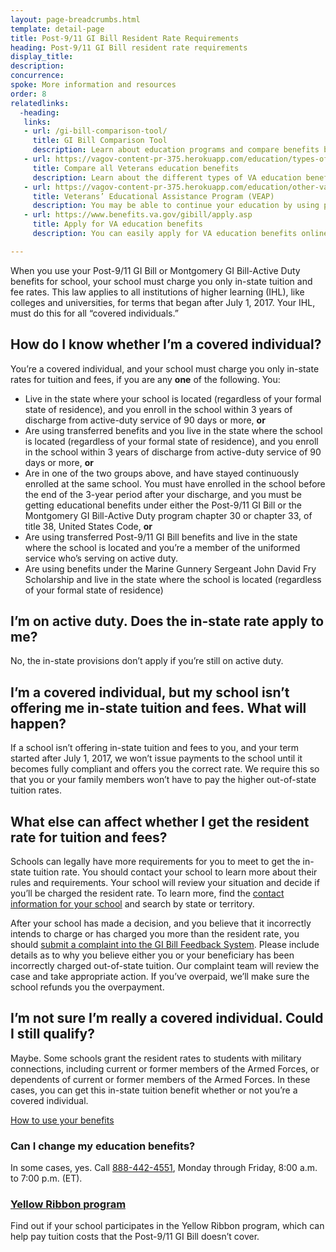 ```yaml
---
layout: page-breadcrumbs.html
template: detail-page
title: Post-9/11 GI Bill Resident Rate Requirements
heading: Post-9/11 GI Bill resident rate requirements
display_title:
description: 
concurrence: 
spoke: More information and resources
order: 8
relatedlinks:
  -heading:
   links:
   - url: /gi-bill-comparison-tool/
     title: GI Bill Comparison Tool
     description: Learn about education programs and compare benefits by school.
   - url: https://vagov-content-pr-375.herokuapp.com/education/types-of-education-benefits/
     title: Compare all Veterans education benefits 
     description: Learn about the different types of VA education benefits available to service members, Veterans, members of the National Guard or Reserves, and qualified survivors or dependents.
   - url: https://vagov-content-pr-375.herokuapp.com/education/other-va-education-benefits/veap/
     title: Veterans’ Educational Assistance Program (VEAP)
     description: You may be able to continue your education by using part of your military pay to cover the cost of school. Find out if you can get benefits through the Veterans’ Educational Assistance Program (VEAP). Through this program, we’ll match $2 for every $1 you contribute for education expenses.
   - url: https://www.benefits.va.gov/gibill/apply.asp
     title: Apply for VA education benefits
     description: You can easily apply for VA education benefits online, by mail, or in person. 

---
```


<div class="va-introtext">
  
When you use your Post-9/11 GI Bill or Montgomery GI Bill-Active Duty benefits for school, your school must charge you only
in-state tuition and fee rates. This law applies to all institutions of higher learning (IHL), like colleges and universities,
for terms that began after July 1, 2017. Your IHL, must do this for all “covered individuals.”

## How do I know whether I’m a covered individual?

You’re a covered individual, and your school must charge you only in-state rates for tuition and fees, if you are any **one**
of the following. You:
-	Live in the state where your school is located (regardless of your formal state of residence), and you enroll in the school
within 3 years of discharge from active-duty service of 90 days or more, **or**
-	Are using transferred benefits and you live in the state where the school is located (regardless of your formal state of
residence), and you enroll in the school within 3 years of discharge from active-duty service of 90 days or more, **or**
- Are in one of the two groups above, and have stayed continuously enrolled at the same school. You must have enrolled in the
school before the end of the 3-year period after your discharge, and you must be getting educational benefits under either the
Post-9/11 GI Bill or the Montgomery GI Bill-Active Duty program chapter 30 or chapter 33, of title 38, United States Code,
**or**
-	Are using transferred Post-9/11 GI Bill benefits and live in the state where the school is located and you’re  a member of
the uniformed service who’s serving on active duty.
-	Are using benefits under the Marine Gunnery Sergeant John David Fry Scholarship and live in the state where the school is 
located (regardless of your formal state of residence)

## I’m on active duty. Does the in-state rate apply to me?

No, the in-state provisions don’t apply if you’re still on active duty.

## I’m a covered individual, but my school isn’t offering me in-state tuition and fees. What will happen?

If a school isn’t offering in-state tuition and fees to you, and your term started after July 1, 2017, we won’t issue 
payments to the school until it becomes fully compliant and offers you the correct rate. We require this so that you or 
your family members won’t have to pay the higher out-of-state tuition rates.

## What else can affect whether I get the resident rate for tuition and fees?

Schools can legally have more requirements for you to meet to get the in-state tuition rate. You should contact your school 
to learn more about their rules and requirements. Your school will review your situation and decide if you’ll be charged the
resident rate. To learn more, find the [contact information for your school](https://inquiry.vba.va.gov/weamspub/searchInst.do) and search by state or territory.

After your school has made a decision, and you believe that it incorrectly intends to charge or has charged you more than 
the resident rate, you should [submit a complaint into the GI Bill Feedback System](https://www.benefits.va.gov/GIBILL/Feedback.asp). Please include details as to why you believe either you or your 
beneficiary has been incorrectly charged out-of-state tuition. Our complaint team will review the case and take appropriate
action. If you’ve overpaid, we’ll make sure the school refunds you the overpayment.

## I’m not sure I’m really a covered individual. Could I still qualify?

Maybe. Some schools grant the resident rates to students with military connections, including current or former members of 
the Armed Forces, or dependents of current or former members of the Armed Forces. In these cases, you can get this in-state
tuition benefit whether or not you’re a covered individual.

[How to use your benefits](/education/about-gi-bill-benefits/how-to-use-benefits/)

### Can I change my education benefits?

In some cases, yes. Call <a href="tel:+18884424551">888-442-4551</a>, Monday through Friday, 8:00 a.m. to 7:00 p.m. (ET).

### [Yellow Ribbon program](/education/about-gi-bill-benefits/post-9-11/yellow-ribbon-program/)

Find out if your school participates in the Yellow Ribbon program, which can help pay tuition costs that the Post-9/11 GI Bill
doesn’t cover.
